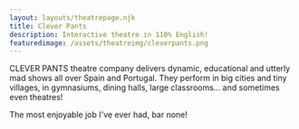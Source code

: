 ```yaml
---
layout: layouts/theatrepage.njk
title: Clever Pants
description: Interactive theatre in 110% English!
featuredimage: /assets/theatreimg/cleverpants.png
---
```

CLEVER PANTS theatre company delivers dynamic, educational and utterly mad shows all over Spain and Portugal. They perform in big cities and tiny villages, in gymnasiums, dining halls, large classrooms... and sometimes even theatres!

The most enjoyable job I've ever had, bar none!

